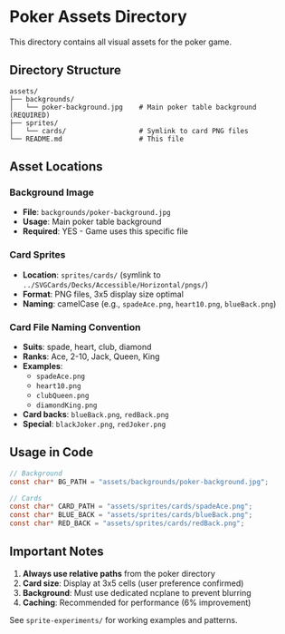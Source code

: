 # Poker Assets Directory

This directory contains all visual assets for the poker game.

## Directory Structure

```
assets/
├── backgrounds/
│   └── poker-background.jpg    # Main poker table background (REQUIRED)
├── sprites/
│   └── cards/                  # Symlink to card PNG files
└── README.md                   # This file
```

## Asset Locations

### Background Image
- **File**: `backgrounds/poker-background.jpg`
- **Usage**: Main poker table background
- **Required**: YES - Game uses this specific file

### Card Sprites
- **Location**: `sprites/cards/` (symlink to `../SVGCards/Decks/Accessible/Horizontal/pngs/`)
- **Format**: PNG files, 3x5 display size optimal
- **Naming**: camelCase (e.g., `spadeAce.png`, `heart10.png`, `blueBack.png`)

### Card File Naming Convention
- **Suits**: spade, heart, club, diamond
- **Ranks**: Ace, 2-10, Jack, Queen, King
- **Examples**: 
  - `spadeAce.png`
  - `heart10.png`
  - `clubQueen.png`
  - `diamondKing.png`
- **Card backs**: `blueBack.png`, `redBack.png`
- **Special**: `blackJoker.png`, `redJoker.png`

## Usage in Code

```c
// Background
const char* BG_PATH = "assets/backgrounds/poker-background.jpg";

// Cards
const char* CARD_PATH = "assets/sprites/cards/spadeAce.png";
const char* BLUE_BACK = "assets/sprites/cards/blueBack.png";
const char* RED_BACK = "assets/sprites/cards/redBack.png";
```

## Important Notes

1. **Always use relative paths** from the poker directory
2. **Card size**: Display at 3x5 cells (user preference confirmed)
3. **Background**: Must use dedicated ncplane to prevent blurring
4. **Caching**: Recommended for performance (6% improvement)

See `sprite-experiments/` for working examples and patterns.